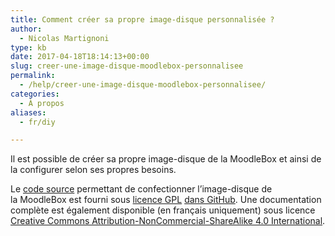 ```yaml
---
title: Comment créer sa propre image-disque personnalisée ?
author:
  - Nicolas Martignoni
type: kb
date: 2017-04-18T18:14:13+00:00
slug: creer-une-image-disque-moodlebox-personnalisee
permalink:
  - /help/creer-une-image-disque-moodlebox-personnalisee/
categories:
  - À propos
aliases:
  - fr/diy

---
```

Il est possible de créer sa propre image-disque de la MoodleBox et ainsi de la configurer selon ses propres besoins.

Le <a href="https://github.com/martignoni/moodlebox" target="_blank" rel="noopener">code source</a> permettant de confectionner l’image-disque de la MoodleBox est fourni sous <a href="https://www.gnu.org/licenses/gpl-3.0.fr.html" target="_blank" rel="noopener">licence GPL</a> <a href="https://github.com/martignoni/moodlebox" target="_blank" rel="noopener">dans GitHub</a>. Une documentation complète est également disponible (en français uniquement) sous licence <a href="https://creativecommons.org/licenses/by-nc-sa/4.0/" target="_blank" rel="noopener">Creative Commons Attribution-NonCommercial-ShareAlike 4.0 International</a>.
